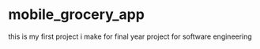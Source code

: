 # mobile_grocery_app
this is my first project i make for final year project for software engineering
